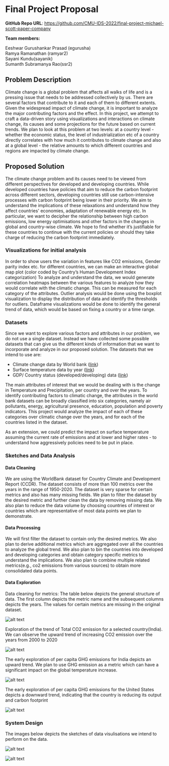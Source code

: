 # Final Project Proposal

**GitHub Repo URL**: https://github.com/CMU-IDS-2022/final-project-michael-scott-paper-company

**Team members:**

Eeshwar Gurushankar Prasad (egurusha) <br>
Ramya Ramanathan (ramyar2) <br>
Sayani Kundu(sayanik) <br>
Sumanth Subramanya Rao(ssr2)

## **Problem Description**

Climate change is a global problem that affects all walks of life and is a pressing issue that needs to be addressed collectively by us. There are several factors that contribute to it and each of them to different extents. Given the widespread impact of climate change, it is important to analyze the major contributing factors and the effect. In this project, we attempt to craft a data-driven story using visualizations and interactions on climate change, its causes and some projections for the future based on current trends. We plan to look at this problem at two levels: at a country level - whether the economic status, the level of industrialization etc of a country directly correlates with how much it contributes to climate change and also at a global level - the relative amounts to which different countries and regions are impacted by climate change.

## **Proposed Solution**

The climate change problem and its causes need to be viewed from different perspectives for developed and developing countries. While developed countries have policies that aim to reduce the carbon footprint across different sectors, developing countries still use carbon-intensive processes with carbon footprint being lower in their priority. We aim to understand the implications of these relaxations and understand how they affect countries' economies, adaptation of renewable energy etc. In particular, we want to decipher the relationship between high carbon emissions, low energy optimisations and other factors in the changes in global and country-wise climate. We hope to find whether it’s justifiable for these countries to continue with the current policies or should they take charge of reducing the carbon footprint immediately. 

### **Visualizations for initial analysis**

In order to show users the variation in features like CO2 emissions, Gender parity index etc. for different countries, we can make an interactive global map plot (color coded by Country’s Human Development Index categorization) 
To analyze and understand the data, we would generate correlation heatmaps between the various features to analyze how they would correlate with the climatic change. This can be measured for each category of the attributes.
Outlier analysis would be done using the boxplot visualization to display the distribution of data and identify the thresholds for outliers. 
Dataframe visualizations would be done to identify the general trend of data, which would be based on fixing a country or a time range.

### **Datasets**

Since we want to explore various factors and attributes in our problem, we do not use a single dataset. Instead we have collected some possible datasets that can give us the different kinds of information that we want to incorporate and analyze in our proposed solution. The datasets that we intend to use are:


- Climate change data by World bank ([link](https://data.worldbank.org/topic/19))
- Surface temperature data by year ([link](https://www.kaggle.com/berkeleyearth/climate-change-earth-surface-temperature-data))
- GDP/ Country status (developed/developing) data ([link](https://data.worldbank.org/country))


The main attributes of interest that we would be dealing with is the change in Temperature and Precipitation, per country and over the years. To identify contributing factors to climatic change, the attributes in the world bank datasets can be broadly classified into six categories, namely air pollutants, energy, agricultural presence, education, population and poverty indicators. This project would analyze the impact of each of these categories over climatic change over the years, and for each of the countries listed in the dataset.

As an extension, we could predict the impact on surface temperature assuming the current rate of emissions and at lower and higher rates - to understand how aggressively policies need to be put in place.


### **Sketches and Data Analysis** 

#### Data Cleaning
We are using the WorldBank dataset for Country Climate and Development Report (CCDR). The dataset consists of more than 100 metrics over the years in the range of 1950-2020.  The dataset is very sparse for certain metrics and also has many missing fields. We plan to filter the dataset by the desired metric and further clean the data by removing missing data. We also plan to reduce the data volume by choosing countries of interest or countries which are representative of most data points we plan to demonstrate. 
 
#### Data Processing 
We will first filter the dataset to contain only the desired metrics. We also plan to derive additional metrics which are aggregated over all the countries to analyze the global trend. We also plan to bin the countries into developed and developing categories and obtain category specific metrics to understand the implications. We also plan to combine multiple related metrics(e.g., co2 emissions from various sources) to obtain more consolidated data points. 

#### Data Exploration
 
Data cleaning for metrics: The table below depicts the general structure of data. The first column depicts the metric name and the subsequent columns depicts the years. The values for certain metrics are missing in the original dataset.


![alt text](data_exp1.png "data cleaning") 

Exploration of the trend of Total CO2 emission for a selected country(India). We can observe the upward trend of increasing CO2 emission over the years from 2000 to 2020

![alt text](data_exp4.png "data trends")  

The early exploration of per capita GHG emissions for India depicts an upward trend. We plan to use GHG emission as a metric which can have a significant impact on the global temperature increase. 


![alt text](data_exp3.png "data trends")  

The early exploration of per capita GHG emissions for the United States depicts a downward trend, indicating that the country is reducing its output and carbon footprint 

![alt text](data_exp2.png "data trends")


### System Design 

The images below depicts the sketches of data visulisations we intend to perform on the data.  

![alt text](sketch_1.jpeg "sketch 1")

![alt text](sketch2.jpeg "sketch 1")
